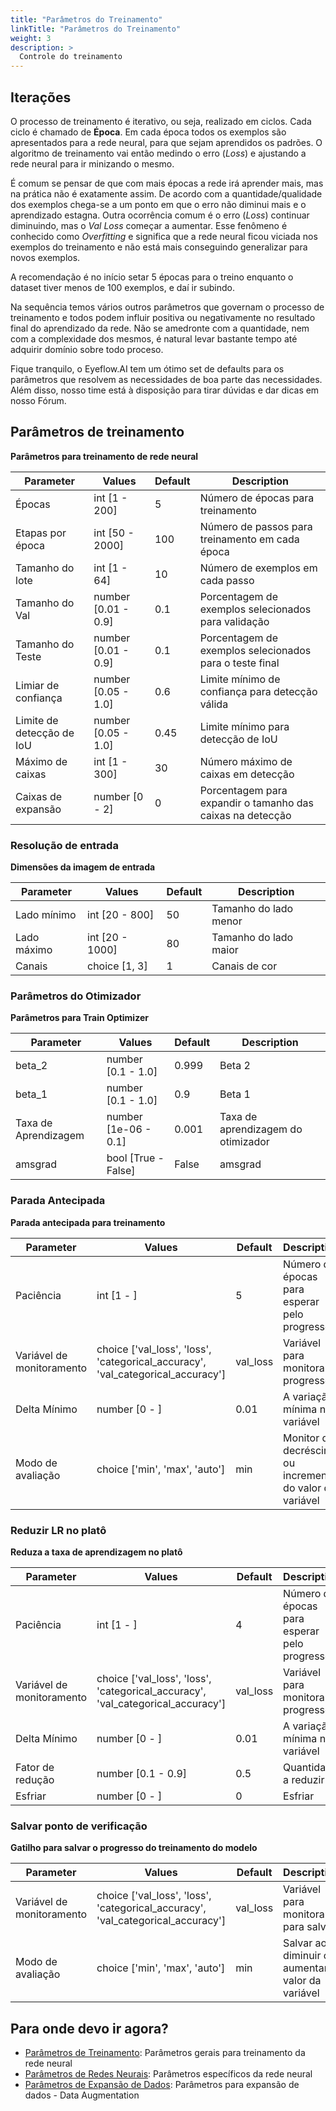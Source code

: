 ```yaml
---
title: "Parâmetros do Treinamento"
linkTitle: "Parâmetros do Treinamento"
weight: 3
description: >
  Controle do treinamento
---
```


## Iterações
O processo de treinamento é iterativo, ou seja, realizado em ciclos. Cada ciclo é chamado de **Época**.
Em cada época todos os exemplos são apresentados para a rede neural, para que sejam aprendidos os padrões. O
algoritmo de treinamento vai então medindo o erro (*Loss*) e ajustando a rede neural para ir minizando o mesmo.

É comum se pensar de que com mais épocas a rede irá aprender mais, mas na prática não é exatamente assim. De acordo
com a quantidade/qualidade dos exemplos chega-se a um ponto em que o erro não diminui mais e o aprendizado estagna. Outra
ocorrência comum é o erro (*Loss*) continuar diminuindo, mas o *Val Loss* começar a aumentar. Esse fenômeno é conhecido
como *Overfitting* e significa que a rede neural ficou viciada nos exemplos do treinamento e não está mais conseguindo
generalizar para novos exemplos.

A recomendação é no início setar 5 épocas para o treino enquanto o dataset tiver menos de 100 exemplos, e daí ir subindo.

Na sequência temos vários outros parâmetros que governam o processo de treinamento e todos podem influir positiva ou negativamente
no resultado final do aprendizado da rede. Não se amedronte com a quantidade, nem com a complexidade dos mesmos, é natural
levar bastante tempo até adquirir domínio sobre todo proceso.

Fique tranquilo, o Eyeflow.AI tem um ótimo set de defaults para os parâmetros que resolvem as necessidades de boa parte das
necessidades. Além disso, nosso time está à disposição para tirar dúvidas e dar dicas em nosso Fórum.

<!-- <parm_table> -->


## Parâmetros de treinamento

**Parâmetros para treinamento de rede neural**

|Parameter|Values|Default|Description|
|---------|------|-------|-----------|
|Épocas|int [1 - 200]|5|Número de épocas para treinamento|
|Etapas por época|int [50 - 2000]|100|Número de passos para treinamento em cada época|
|Tamanho do lote|int [1 - 64]|10|Número de exemplos em cada passo|
|Tamanho do Val|number [0.01 - 0.9]|0.1|Porcentagem de exemplos selecionados para validação|
|Tamanho do Teste|number [0.01 - 0.9]|0.1|Porcentagem de exemplos selecionados para o teste final|
|Limiar de confiança|number [0.05 - 1.0]|0.6|Limite mínimo de confiança para detecção válida|
|Limite de detecção de IoU|number [0.05 - 1.0]|0.45|Limite mínimo para detecção de IoU|
|Máximo de caixas|int [1 - 300]|30|Número máximo de caixas em detecção|
|Caixas de expansão|number [0 - 2]|0|Porcentagem para expandir o tamanho das caixas na detecção|


### Resolução de entrada

**Dimensões da imagem de entrada**

|Parameter|Values|Default|Description|
|---------|------|-------|-----------|
|Lado mínimo|int [20 - 800]|50|Tamanho do lado menor|
|Lado máximo|int [20 - 1000]|80|Tamanho do lado maior|
|Canais|choice [1, 3]|1|Canais de cor|




### Parâmetros do Otimizador

**Parâmetros para Train Optimizer**

|Parameter|Values|Default|Description|
|---------|------|-------|-----------|
|beta_2|number [0.1 - 1.0]|0.999|Beta 2|
|beta_1|number [0.1 - 1.0]|0.9|Beta 1|
|Taxa de Aprendizagem|number [1e-06 - 0.1]|0.001|Taxa de aprendizagem do otimizador|
|amsgrad|bool [True - False]|False|amsgrad|




### Parada Antecipada

**Parada antecipada para treinamento**

|Parameter|Values|Default|Description|
|---------|------|-------|-----------|
|Paciência|int [1 - ]|5|Número de épocas para esperar pelo progresso|
|Variável de monitoramento|choice ['val_loss', 'loss', 'categorical_accuracy', 'val_categorical_accuracy']|val_loss|Variável para monitorar o progresso|
|Delta Mínimo|number [0 - ]|0.01|A variação mínima na variável|
|Modo de avaliação|choice ['min', 'max', 'auto']|min|Monitor do decréscimo ou incremento do valor da variável|




### Reduzir LR no platô

**Reduza a taxa de aprendizagem no platô**

|Parameter|Values|Default|Description|
|---------|------|-------|-----------|
|Paciência|int [1 - ]|4|Número de épocas para esperar pelo progresso|
|Variável de monitoramento|choice ['val_loss', 'loss', 'categorical_accuracy', 'val_categorical_accuracy']|val_loss|Variável para monitorar o progresso|
|Delta Mínimo|number [0 - ]|0.01|A variação mínima na variável|
|Fator de redução|number [0.1 - 0.9]|0.5|Quantidade a reduzir|
|Esfriar|number [0 - ]|0|Esfriar|




### Salvar ponto de verificação

**Gatilho para salvar o progresso do treinamento do modelo**

|Parameter|Values|Default|Description|
|---------|------|-------|-----------|
|Variável de monitoramento|choice ['val_loss', 'loss', 'categorical_accuracy', 'val_categorical_accuracy']|val_loss|Variável para monitorar para salvar|
|Modo de avaliação|choice ['min', 'max', 'auto']|min|Salvar ao diminuir ou aumentar o valor da variável|




<!-- </parm_table> -->

## Para onde devo ir agora?

* [Parâmetros de Treinamento](/docs/concepts/training/train_parms): Parâmetros gerais para treinamento da rede neural
* [Parâmetros de Redes Neurais](/docs/concepts/training/dnn_parms): Parâmetros específicos da rede neural
* [Parâmetros de Expansão de Dados](/docs/concepts/training/data_augmentation_parms): Parâmetros para expansão de dados - Data Augmentation
